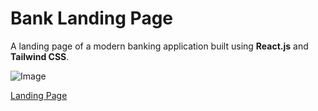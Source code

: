 # Bank Landing Page
A landing page of a modern banking application built using 
**React.js** and **Tailwind CSS**.

![Image](/bank_app/src/assets/README_img.png)

[Landing Page](https://feliciahmq.github.io/bank-landing-page/)